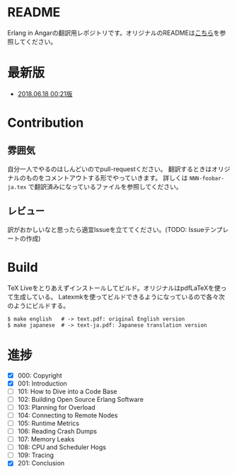 # README
Erlang in Angarの翻訳用レポジトリです。オリジナルのREADMEは[こちら](./README.en.md)を参照してください。

# 最新版
* [2018.06.18 00:21版](https://drive.google.com/file/d/1gxJT8RvxsxpT2D4zyhqUIVZsOuHiCtps/view?usp=sharing)

# Contribution
## 雰囲気
自分一人でやるのはしんどいのでpull-requestください。
翻訳するときはオリジナルのものをコメントアウトする形でやっていきます。
詳しくは `NNN-foobar-ja.tex` で翻訳済みになっているファイルを参照してください。

## レビュー
訳がおかしいなと思ったら適宜Issueを立ててください。(TODO: Issueテンプレートの作成)

# Build
TeX Liveをとりあえずインストールしてビルド。オリジナルはpdfLaTeXを使って生成している。
Latexmkを使ってビルドできるようになっているので各々次のようにビルドする。

```console
$ make english   # -> text.pdf: original English version
$ make japanese  # -> text-ja.pdf: Japanese translation version
```

# 進捗
- [x] 000: Copyright
- [x] 001: Introduction
- [ ] 101: How to Dive into a Code Base
- [ ] 102: Building Open Source Erlang Software
- [ ] 103: Planning for Overload
- [ ] 104: Connecting to Remote Nodes
- [ ] 105: Runtime Metrics
- [ ] 106: Reading Crash Dumps
- [ ] 107: Memory Leaks
- [ ] 108: CPU and Scheduler Hogs
- [ ] 109: Tracing
- [x] 201: Conclusion